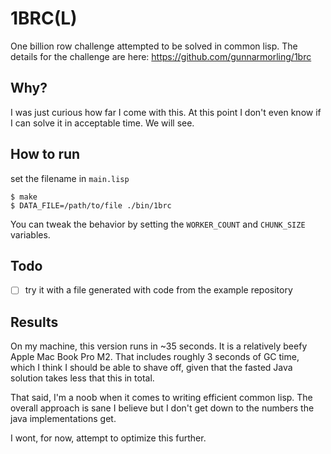 # 1BRC(L)

One billion row challenge attempted to be solved in common lisp. 
The details for the challenge are here: https://github.com/gunnarmorling/1brc


## Why?

I was just curious how far I come with this. At this point I don't even know if I can solve it in acceptable time.
We will see.

## How to run 

set the filename in `main.lisp`

  ``` shell
$ make
$ DATA_FILE=/path/to/file ./bin/1brc 
  ```
  
You can tweak the behavior by setting the `WORKER_COUNT` and `CHUNK_SIZE` variables.

## Todo 

- [ ] try it with a file generated with code from the example repository 

## Results

On my machine, this version runs in ~35 seconds.
It is a relatively beefy Apple Mac Book Pro M2.
That includes roughly 3 seconds of GC time, which I think I should be able to shave off, given that the fasted Java solution takes less that this in total. 

That said, I'm a noob when it comes to writing efficient common lisp. 
The overall approach is sane I believe but I don't get down to the numbers the java implementations get.

I wont, for now, attempt to optimize this further.
